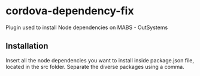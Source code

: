 # cordova-dependency-fix

Plugin used to install Node dependencies on MABS - OutSystems

## Installation

Insert all the node dependencies you want to install inside package.json file, located in the src folder.
Separate the diverse packages using a comma.
